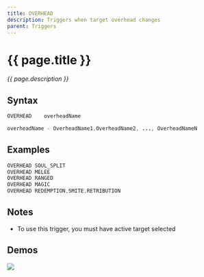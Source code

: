 ```yaml
---
title: OVERHEAD
description: Triggers when target overhead changes
parent: Triggers
---
```


# {{ page.title }}

_{{ page.description }}_

## Syntax

```java
OVERHEAD    overheadName 

overheadName - OverheadName1,OverheadName2, ..., OverheadNameN

```

## Examples

```java
OVERHEAD SOUL_SPLIT
OVERHEAD MELEE
OVERHEAD RANGED
OVERHEAD MAGIC
OVERHEAD REDEMPTION,SMITE,RETRIBUTION
```

## Notes

- To use this trigger, you must have active target selected

## Demos

![](N/A)

